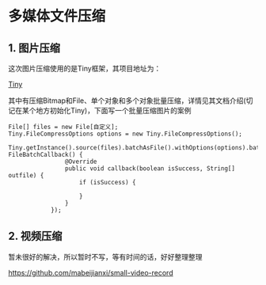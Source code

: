 # 多媒体文件压缩

## 1. 图片压缩

这次图片压缩使用的是Tiny框架，其项目地址为：

[Tiny](https://github.com/Sunzxyong/Tiny)

其中有压缩Bitmap和File、单个对象和多个对象批量压缩，详情见其文档介绍(切记在某个地方初始化Tiny)，下面写一个批量压缩图片的案例

```
File[] files = new File[自定义];
Tiny.FileCompressOptions options = new Tiny.FileCompressOptions();
            Tiny.getInstance().source(files).batchAsFile().withOptions(options).batchCompress(new FileBatchCallback() {
                @Override
                public void callback(boolean isSuccess, String[] outfile) {
                    if (isSuccess) {
                        
                    }
                }
            });
```

## 2. 视频压缩


暂未很好的解决，所以暂时不写，等有时间的话，好好整理整理

https://github.com/mabeijianxi/small-video-record